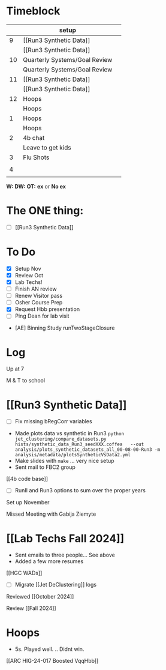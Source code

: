 # Timeblock

|     | setup                         |     |
| --- | ----------------------------- | --- |
| 9   | [[Run3 Synthetic Data]]       |     |
|     | [[Run3 Synthetic Data]]       |     |
| 10  | Quarterly Systems/Goal Review |     |
|     | Quarterly Systems/Goal Review |     |
| 11  | [[Run3 Synthetic Data]]       |     |
|     | [[Run3 Synthetic Data]]       |     |
| 12  | Hoops                         |     |
|     | Hoops                         |     |
| 1   | Hoops                         |     |
|     | Hoops                         |     |
| 2   | 4b chat                       |     |
|     | Leave to get kids             |     |
| 3   | Flu Shots                     |     |
|     |                               |     |
| 4   |                               |     |
|     |                               |     |

**W:**
**DW:**
**OT:**
**ex** or **No ex**

# The ONE thing: 
- [ ] [[Run3 Synthetic Data]]


# To Do
- [x] Setup Nov
- [x] Review Oct
- [x] Lab Techs! 
- [ ] Finish AN review
- [ ] Renew Visitor pass
- [ ] Osher Course Prep
- [x] Request Hbb presentation
- [ ] Ping Dean for lab visit
- [AE] Binning Study runTwoStageClosure


# Log

Up at 7 

M & T to school


# [[Run3 Synthetic Data]]
- [ ] Fix missing bRegCorr variables
- Made plots data vs synthetic in Run3
	`python  jet_clustering/compare_datasets.py  hists/synthetic_data_Run3_seedXXX.coffea   --out analysis/plots_synthetic_datasets_all_00-08-00-Run3 -m analysis/metadata/plotsSyntheticVsData2.yml`
- Make slides with `make` ... very nice setup
- Sent mail to FBC2 group


[[4b code base]] 
- [ ] RunII and Run3 options to sum over the proper years

Set up November

Missed Meeting with Gabija Ziemyte

# [[Lab Techs Fall 2024]]
- Sent emails to three people... See above
- Added a few more resumes


[[HGC WADs]]


- [ ] Migrate [[Jet DeClustering]] logs

Reviewed [[October 2024]]

Review [[Fall 2024]]

# Hoops
- 5s. Played well. .. Didnt win.

[[ARC HIG-24-017 Boosted VqqHbb]]
